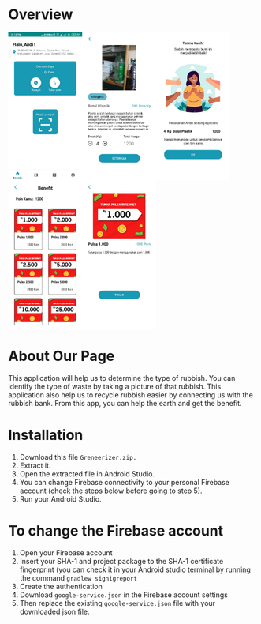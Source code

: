 # Overview

<img src="https://github.com/Sonz20/Greenerizer/blob/master/readme_assets/asset_1.jpeg" width=auto height=300 align="left"/>
<img src="https://github.com/Sonz20/Greenerizer/blob/master/readme_assets/asset_2.jpeg" width=auto height=300 align="left"/>
<img src="https://github.com/Sonz20/Greenerizer/blob/master/readme_assets/asset_3.jpeg" width=auto height=300 align="left"/>
<img src="https://github.com/Sonz20/Greenerizer/blob/master/readme_assets/asset_4.jpeg" width=auto height=300 align="left"/>
<img src="https://github.com/Sonz20/Greenerizer/blob/master/readme_assets/asset_5.jpeg" width=auto height=300 align="left"/>
<br clear="left"/>

# About Our Page
This application will help us to determine the type of rubbish. You can identify the type of waste by taking a picture of that rubbish. This application also help us to recycle rubbish easier by connecting us with the rubbish bank. From this app, you can help the earth and get the benefit. 

# Installation
1. Download this file `Greneerizer.zip.`
2. Extract it.
3. Open the extracted file in Android Studio.
4. You can change Firebase connectivity to your personal Firebase account (check the steps below before going to step 5).
5. Run your Android Studio.

# To change the Firebase account
1. Open your Firebase account
2. Insert your SHA-1 and project package to the SHA-1 certificate fingerprint (you can check it in your Android studio terminal by running the command `gradlew signigreport`
3. Create the authentication
4. Download `google-service.json` in the Firebase account settings
5. Then replace the existing `google-service.json` file with your downloaded json file.

